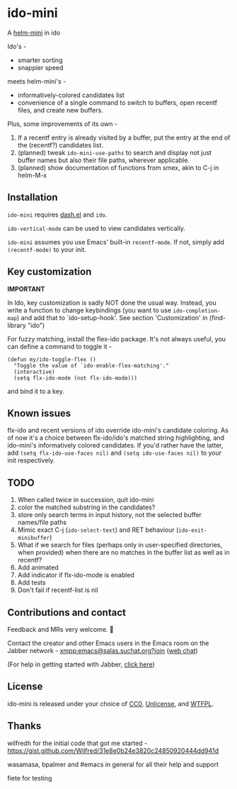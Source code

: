 # ido-mini

A [helm-mini](https://github.com/emacs-helm/helm) in ido

Ido's -
- smarter sorting
- snappier speed

meets helm-mini's -
- informatively-colored candidates list
- convenience of a single command to switch to buffers, open recentf
  files, and create new buffers.

Plus, some improvements of its own -
1. If a recentf entry is already visited by a buffer, put the entry at
   the end of the (recentf?) candidates list.
2. (planned) tweak `ido-mini-use-paths` to search and display not just
   buffer names but also their file paths, wherever applicable.
3. (planned) show documentation of functions from smex, akin to C-j in
   helm-M-x

## Installation
`ido-mini` requires [dash.el](https://github.com/magnars/dash.el) and `ido`.

`ido-vertical-mode` can be used to view candidates vertically.

`ido-mini` assumes you use Emacs' built-in `recentf-mode`. If not, simply add `(recentf-mode)` to your init.

## Key customization
**IMPORTANT**

In Ido, key customization is sadly NOT done the usual way. Instead,
you write a function to change keybindings (you want to use
`ido-completion-map`) and add that to `ido-setup-hook'. See section
'Customization' in (find-library "ido")

For fuzzy matching, install the flex-ido package. It's not always useful, you can define a command to toggle it -
```
(defun my/ido-toggle-flex ()
  "Toggle the value of `ido-enable-flex-matching'."
  (interactive)
  (setq flx-ido-mode (not flx-ido-mode)))
```
and bind it to a key.

## Known issues
flx-ido and recent versions of ido override ido-mini's candidate coloring. As of now it's a choice between flx-ido/ido's matched string highlighting, and ido-mini's informatively colored candidates. If you'd rather have the latter, add `(setq flx-ido-use-faces nil)` and `(setq ido-use-faces nil)` to your init respectively.

## TODO
1. When called twice in succession, quit ido-mini
2. color the matched substring in the candidates?
3. store only search terms in input history, not the selected buffer
   names/file paths
4. Mimic exact C-j (`ido-select-text`) and RET behaviour
   (`ido-exit-minibuffer`)
5. What if we search for files (perhaps only in user-specified
   directories, when provided) when there are no matches in the buffer
   list as well as in recentf?
6. Add animated
7. Add indicator if flx-ido-mode is enabled
8. Add tests
9. Don't fail if recentf-list is nil

## Contributions and contact
Feedback and MRs very welcome. 🙂

Contact the creator and other Emacs users in the Emacs room on the Jabber network - [xmpp:emacs@salas.suchat.org?join](xmpp:emacs@salas.suchat.org?join) ([web chat](https://inverse.chat/#converse/room?jid=emacs@salas.suchat.org))

(For help in getting started with Jabber, [click here](https://xmpp.org/getting-started/))

## License
ido-mini is released under your choice of [CC0](https://creativecommons.org/publicdomain/zero/1.0/), [Unlicense](https://unlicense.org/), and [WTFPL](http://www.wtfpl.net/).

## Thanks
wilfredh for the initial code that got me started -
https://gist.github.com/Wilfred/31e8e0b24e3820c24850920444dd941d

wasamasa, bpalmer and #emacs in general for all their help and support

fiete for testing
